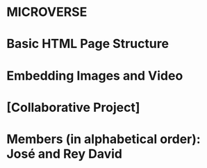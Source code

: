 # MICROVERSE

# Basic HTML Page Structure

# Embedding Images and Video

# [Collaborative Project]

# Members (in alphabetical order): José and Rey David


